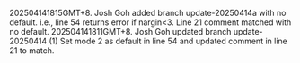 202504141815GMT+8. Josh Goh added branch update-20250414a with no default. i.e., line 54 returns error if nargin<3. Line 21 comment matched with no default.
202504141811GMT+8. Josh Goh updated branch update-20250414 (1) Set mode 2 as default in line 54 and updated comment in line 21 to match.
